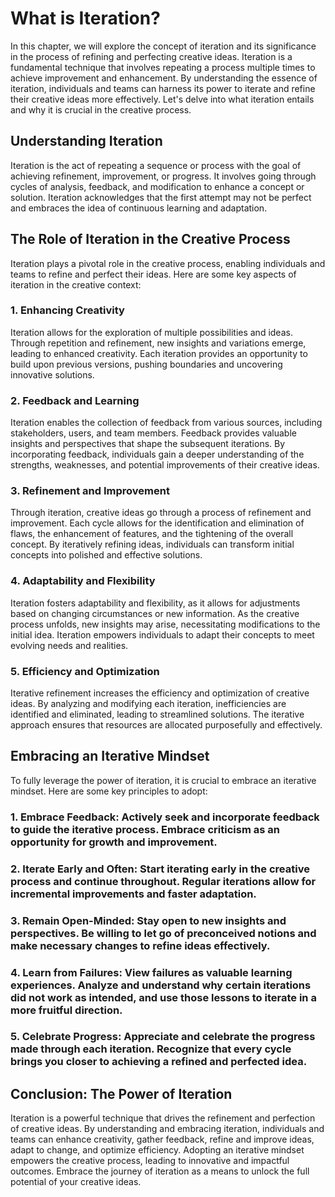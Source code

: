 What is Iteration?
===========================

In this chapter, we will explore the concept of iteration and its significance in the process of refining and perfecting creative ideas. Iteration is a fundamental technique that involves repeating a process multiple times to achieve improvement and enhancement. By understanding the essence of iteration, individuals and teams can harness its power to iterate and refine their creative ideas more effectively. Let's delve into what iteration entails and why it is crucial in the creative process.

Understanding Iteration
-----------------------

Iteration is the act of repeating a sequence or process with the goal of achieving refinement, improvement, or progress. It involves going through cycles of analysis, feedback, and modification to enhance a concept or solution. Iteration acknowledges that the first attempt may not be perfect and embraces the idea of continuous learning and adaptation.

The Role of Iteration in the Creative Process
---------------------------------------------

Iteration plays a pivotal role in the creative process, enabling individuals and teams to refine and perfect their ideas. Here are some key aspects of iteration in the creative context:

### 1. Enhancing Creativity

Iteration allows for the exploration of multiple possibilities and ideas. Through repetition and refinement, new insights and variations emerge, leading to enhanced creativity. Each iteration provides an opportunity to build upon previous versions, pushing boundaries and uncovering innovative solutions.

### 2. Feedback and Learning

Iteration enables the collection of feedback from various sources, including stakeholders, users, and team members. Feedback provides valuable insights and perspectives that shape the subsequent iterations. By incorporating feedback, individuals gain a deeper understanding of the strengths, weaknesses, and potential improvements of their creative ideas.

### 3. Refinement and Improvement

Through iteration, creative ideas go through a process of refinement and improvement. Each cycle allows for the identification and elimination of flaws, the enhancement of features, and the tightening of the overall concept. By iteratively refining ideas, individuals can transform initial concepts into polished and effective solutions.

### 4. Adaptability and Flexibility

Iteration fosters adaptability and flexibility, as it allows for adjustments based on changing circumstances or new information. As the creative process unfolds, new insights may arise, necessitating modifications to the initial idea. Iteration empowers individuals to adapt their concepts to meet evolving needs and realities.

### 5. Efficiency and Optimization

Iterative refinement increases the efficiency and optimization of creative ideas. By analyzing and modifying each iteration, inefficiencies are identified and eliminated, leading to streamlined solutions. The iterative approach ensures that resources are allocated purposefully and effectively.

Embracing an Iterative Mindset
------------------------------

To fully leverage the power of iteration, it is crucial to embrace an iterative mindset. Here are some key principles to adopt:

### 1. Embrace Feedback: Actively seek and incorporate feedback to guide the iterative process. Embrace criticism as an opportunity for growth and improvement.

### 2. Iterate Early and Often: Start iterating early in the creative process and continue throughout. Regular iterations allow for incremental improvements and faster adaptation.

### 3. Remain Open-Minded: Stay open to new insights and perspectives. Be willing to let go of preconceived notions and make necessary changes to refine ideas effectively.

### 4. Learn from Failures: View failures as valuable learning experiences. Analyze and understand why certain iterations did not work as intended, and use those lessons to iterate in a more fruitful direction.

### 5. Celebrate Progress: Appreciate and celebrate the progress made through each iteration. Recognize that every cycle brings you closer to achieving a refined and perfected idea.

Conclusion: The Power of Iteration
----------------------------------

Iteration is a powerful technique that drives the refinement and perfection of creative ideas. By understanding and embracing iteration, individuals and teams can enhance creativity, gather feedback, refine and improve ideas, adapt to change, and optimize efficiency. Adopting an iterative mindset empowers the creative process, leading to innovative and impactful outcomes. Embrace the journey of iteration as a means to unlock the full potential of your creative ideas.
